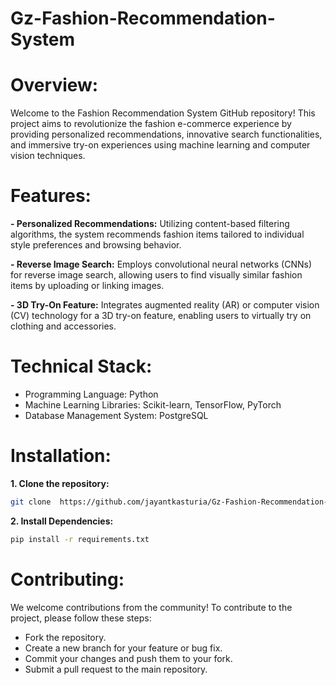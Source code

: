 # Gz-Fashion-Recommendation-System

# Overview:
Welcome to the Fashion Recommendation System GitHub repository! This project aims to revolutionize the fashion e-commerce experience by providing personalized recommendations, innovative search functionalities, and immersive try-on experiences using machine learning and computer vision techniques.

# Features:
 **- Personalized Recommendations:** 
Utilizing content-based filtering algorithms, the system recommends fashion items tailored to individual style preferences and browsing behavior.

**- Reverse Image Search:**
Employs convolutional neural networks (CNNs) for reverse image search, allowing users to find visually similar fashion items by uploading or linking images.

**- 3D Try-On Feature:**
Integrates augmented reality (AR) or computer vision (CV) technology for a 3D try-on feature, enabling users to virtually try on clothing and accessories.

# Technical Stack:
- Programming Language: Python
- Machine Learning Libraries: Scikit-learn, TensorFlow, PyTorch
- Database Management System: PostgreSQL


# Installation:
**1. Clone the repository:**
``` bash
git clone  https://github.com/jayantkasturia/Gz-Fashion-Recommendation-System.git
```
**2. Install Dependencies:**
``` bash
pip install -r requirements.txt
```
# Contributing:
We welcome contributions from the community! To contribute to the project, please follow these steps:

- Fork the repository.
- Create a new branch for your feature or bug fix.
- Commit your changes and push them to your fork.
- Submit a pull request to the main repository.





